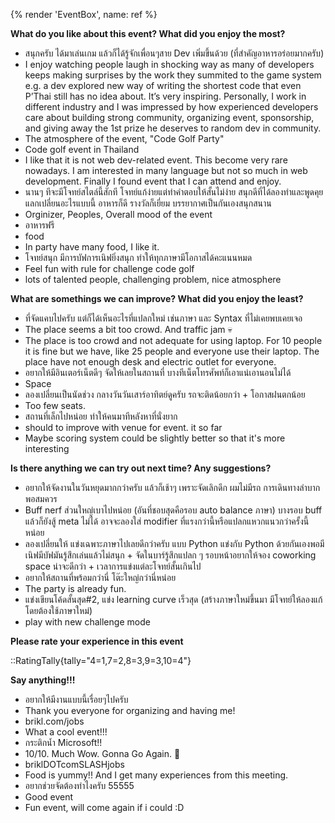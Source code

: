 {% render 'EventBox', name: ref %}

**What do you like about this event? What did you enjoy the most?**

- สนุกครับ ได้มาเล่นเกม แล้วก็ได้รู้จักเพื่อนๆสาย Dev เพิ่มขึ้นด้วย (ที่สำคัญอาหารอร่อยมากครับ)
- I enjoy watching people laugh in shocking way as many of developers keeps making surprises by the work they summited to the game system e.g. a dev explored new way of writing the shortest code that even P’Thai still has no idea about. It’s very inspiring. Personally, I work in different industry and I was impressed by how experienced developers care about building strong community, organizing event, sponsorship, and giving away the 1st prize he deserves to random dev in community.
- The atmosphere of the event, "Code Golf Party"
- Code golf event in Thailand
- I like that it is not web dev-related event. This become very rare nowadays. I am interested in many language but not so much in web development. Finally I found event that I can attend and enjoy.
- นานๆ ทีจะมีโจทย์สไตล์นี้สักที โจทย์แก้ง่ายแต่ทำคำตอบให้สั้นไม่ง่าย สนุกดีที่ได้ลองทำและพูดคุยแลกเปลี่ยนอะไรแบบนี้ อาหารก็ดี รางวัลก็เยี่ยม บรรยากาศเป็นกันเองสนุกสนาน
- Orginizer, Peoples, Overall mood of the event
- อาหารฟรี
- food
- In party have many food, I like it.
- โจทย์สนุก มีการบัฟการเนิฟยิ่งสนุก ทำให้ทุกภาษามีโอกาสได้คะแนนหมด
- Feel fun with rule for challenge code golf
- lots of talented people, challenging problem, nice atmosphere

**What are somethings we can improve? What did you enjoy the least?**

- ที่จัดแคบไปครับ แต่ก็ได้เห็นอะไรที่แปลกใหม่ เช่นภาษา และ Syntax ที่ไม่เคยพบเคยเจอ
- The place seems a bit too crowd. And traffic jam 💀
- The place is too crowd and not adequate for using laptop. For 10 people it is fine but we have, like 25 people and everyone use their laptop. The place have not enough desk and electric outlet for everyone.
- อยากให้มีอินเตอร์เน็ตดีๆ จัดให้เลยในสถานที่ บางทีเน็ตโทรศัพท์ก็เอาแน่เอานอนไม่ได้
- Space
- ลองเปลี่ยนเป็นนัดช่วง กลางวันวันเสาร์อาทิตย์ดูครับ รถจะติดน้อยกว่า + โอกาสฝนตกน้อย
- Too few seats.
- สถานที่เล็กไปหน่อย ทำให้คนมาทีหลังหาที่นั่งยาก
- should to improve with venue for event. it so far
- Maybe scoring system could be slightly better so that it's more interesting

**Is there anything we can try out next time? Any suggestions?**

- อยากให้จัดงานในวันหยุดมากกว่าครับ แล้วก็เช้าๆ เพราะจัดเลิกดึก ผมไม่มีรถ การเดินทางลำบากพอสมควร
- Buff nerf ส่วนใหญ่เบาไปหน่อย (อันที่ชอบสุดคือรอบ auto balance ภาษา) บางรอบ buff แล้วก็ยังสู้ meta ไม่ได้ อาจจะลองใส่ modifier ที่แรงกว่านี้หรือแปลกแหวกแนวกว่าครั้งนี้หน่อย
- ลองเปลี่ยนให้ แข่งเฉพาะภาษาไปเลยดีกว่าครับ แบบ Python แข่งกับ Python ด้วยกันเองพอมีเนิฟมีบัฟมันรู้สึกเล่นแล้วไม่สนุก + จัดในบาร์รู้สึกแปลก ๆ รอบหน้าอยากให้จอง coworking space น่าจะดีกว่า + เวลาการแข่งแต่ละโจทย์สั้นเกินไป
- อยากให้สถานที่พร้อมกว่านี่ โต๊ะใหญ่กว่านี่หน่อย
- The party is already fun.
- แข่งเขียนโค้ดสั้นสุด#2, แข่ง learning curve เร็วสุด (สร้างภาษาใหม่ขึ้นมา มีโจทย์ให้ลองแก้โดยต้องใช้ภาษาใหม่)
- play with new challenge mode

**Please rate your experience in this event**

::RatingTally{tally="4=1,7=2,8=3,9=3,10=4"}

**Say anything!!!**

- อยากให้มีงานแบบนี้เรื่อยๆไปครับ
- Thank you everyone for organizing and having me!
- brikl.com/jobs
- What a cool event!!!
- กระติกน้ำ Microsoft!!
- 10/10. Much Wow. Gonna Go Again. 👏
- briklDOTcomSLASHjobs
- Food is yummy!! And I get many experiences from this meeting.
- อยากช่วยจัดต้องทำไงครับ 55555
- Good event
- Fun event, will come again if i could :D
